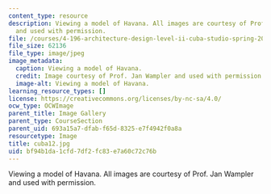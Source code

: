 ```yaml
---
content_type: resource
description: Viewing a model of Havana. All images are courtesy of Prof. Jan Wampler
  and used with permission.
file: /courses/4-196-architecture-design-level-ii-cuba-studio-spring-2004/bf94b1da1cfd7df2fc83e7a60c72c76b_cuba12.jpg
file_size: 62136
file_type: image/jpeg
image_metadata:
  caption: Viewing a model of Havana.
  credit: Image courtesy of Prof. Jan Wampler and used with permission.
  image-alt: Viewing a model of Havana.
learning_resource_types: []
license: https://creativecommons.org/licenses/by-nc-sa/4.0/
ocw_type: OCWImage
parent_title: Image Gallery
parent_type: CourseSection
parent_uid: 693a15a7-dfab-f65d-8325-e7f4942f0a8a
resourcetype: Image
title: cuba12.jpg
uid: bf94b1da-1cfd-7df2-fc83-e7a60c72c76b
---
```

Viewing a model of Havana. All images are courtesy of Prof. Jan Wampler and used with permission.
